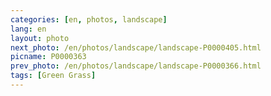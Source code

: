 ```yaml
---
categories: [en, photos, landscape]
lang: en
layout: photo
next_photo: /en/photos/landscape/landscape-P0000405.html
picname: P0000363
prev_photo: /en/photos/landscape/landscape-P0000366.html
tags: [Green Grass]
---
```

